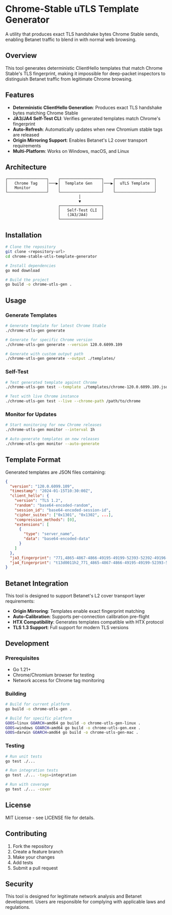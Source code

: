 # Chrome-Stable uTLS Template Generator

A utility that produces exact TLS handshake bytes Chrome Stable sends, enabling Betanet traffic to blend in with normal web browsing.

## Overview

This tool generates deterministic ClientHello templates that match Chrome Stable's TLS fingerprint, making it impossible for deep-packet inspectors to distinguish Betanet traffic from legitimate Chrome browsing.

## Features

- **Deterministic ClientHello Generation**: Produces exact TLS handshake bytes matching Chrome Stable
- **JA3/JA4 Self-Test CLI**: Verifies generated templates match Chrome's fingerprint
- **Auto-Refresh**: Automatically updates when new Chromium stable tags are released
- **Origin Mirroring Support**: Enables Betanet's L2 cover transport requirements
- **Multi-Platform**: Works on Windows, macOS, and Linux

## Architecture

```
┌─────────────────┐    ┌──────────────────┐    ┌─────────────────┐
│   Chrome Tag    │───▶│  Template Gen    │───▶│  uTLS Template  │
│   Monitor       │    │                  │    │                 │
└─────────────────┘    └──────────────────┘    └─────────────────┘
                                │
                                ▼
                       ┌──────────────────┐
                       │   Self-Test CLI  │
                       │   (JA3/JA4)      │
                       └──────────────────┘
```

## Installation

```bash
# Clone the repository
git clone <repository-url>
cd chrome-stable-utls-template-generator

# Install dependencies
go mod download

# Build the project
go build -o chrome-utls-gen .
```

## Usage

### Generate Templates

```bash
# Generate template for latest Chrome Stable
./chrome-utls-gen generate

# Generate for specific Chrome version
./chrome-utls-gen generate --version 120.0.6099.109

# Generate with custom output path
./chrome-utls-gen generate --output ./templates/
```

### Self-Test

```bash
# Test generated template against Chrome
./chrome-utls-gen test --template ./templates/chrome-120.0.6099.109.json

# Test with live Chrome instance
./chrome-utls-gen test --live --chrome-path /path/to/chrome
```

### Monitor for Updates

```bash
# Start monitoring for new Chrome releases
./chrome-utls-gen monitor --interval 1h

# Auto-generate templates on new releases
./chrome-utls-gen monitor --auto-generate
```

## Template Format

Generated templates are JSON files containing:

```json
{
  "version": "120.0.6099.109",
  "timestamp": "2024-01-15T10:30:00Z",
  "client_hello": {
    "version": "TLS 1.2",
    "random": "base64-encoded-random",
    "session_id": "base64-encoded-session-id",
    "cipher_suites": ["0x1301", "0x1302", ...],
    "compression_methods": [0],
    "extensions": [
      {
        "type": "server_name",
        "data": "base64-encoded-data"
      }
    ]
  },
  "ja3_fingerprint": "771,4865-4867-4866-49195-49199-52393-52392-49196-49200-49162-49161-49171-49172-156-157-47-53,0-23-65281-10-11-35-16-5-13-28-21,29-23-24-25-256-257,0",
  "ja4_fingerprint": "t13d0011h2_771_4865-4867-4866-49195-49199-52393-52392-49196-49200-49162-49161-49171-49172-156-157-47-53_0-23-65281-10-11-35-16-5-13-28-21_29-23-24-25-256-257_0"
}
```

## Betanet Integration

This tool is designed to support Betanet's L2 cover transport layer requirements:

- **Origin Mirroring**: Templates enable exact fingerprint matching
- **Auto-Calibration**: Supports per-connection calibration pre-flight
- **HTX Compatibility**: Generates templates compatible with HTX protocol
- **TLS 1.3 Support**: Full support for modern TLS versions

## Development

### Prerequisites

- Go 1.21+
- Chrome/Chromium browser for testing
- Network access for Chrome tag monitoring

### Building

```bash
# Build for current platform
go build -o chrome-utls-gen .

# Build for specific platform
GOOS=linux GOARCH=amd64 go build -o chrome-utls-gen-linux .
GOOS=windows GOARCH=amd64 go build -o chrome-utls-gen.exe .
GOOS=darwin GOARCH=amd64 go build -o chrome-utls-gen-mac .
```

### Testing

```bash
# Run unit tests
go test ./...

# Run integration tests
go test ./... -tags=integration

# Run with coverage
go test ./... -cover
```

## License

MIT License - see LICENSE file for details.

## Contributing

1. Fork the repository
2. Create a feature branch
3. Make your changes
4. Add tests
5. Submit a pull request

## Security

This tool is designed for legitimate network analysis and Betanet development. Users are responsible for complying with applicable laws and regulations.
